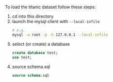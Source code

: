To load the titanic dataset follow these steps:

1. cd into this directory
2. launch the mysql client with `--local-infile`
   ```bash
   # e.g.
   mysql -u root -p -h 127.0.0.1 --local-infile
   ```
2. select (or create) a database
   ```sql
   create database test;
   use test;
   ```
3. source schema.sql
   ```sql
   source schema.sql
   ```